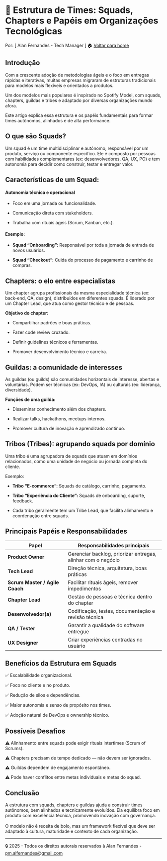 # 👥 Estrutura de Times: Squads, Chapters e Papéis em Organizações Tecnológicas
Por: [ Alan Fernandes - Tech Manager ] :house: [Voltar para home](https://github.com/af-tech-manager/portfolio/blob/main/README.md)

## Introdução
Com a crescente adoção de metodologias ágeis e o foco em entregas rápidas e iterativas, muitas empresas migraram de estruturas tradicionais para modelos mais flexíveis e orientados a produtos. 

Um dos modelos mais populares é inspirado no Spotify Model, com squads, chapters, guildas e tribes e adaptado por diversas organizações mundo afora.

Este artigo explica essa estrutura e os papéis fundamentais para formar times autônomos, alinhados e de alta performance.

## O que são Squads?
Um squad é um time multidisciplinar e autônomo, responsável por um produto, serviço ou componente específico. Ele é composto por pessoas com habilidades complementares (ex: desenvolvedores, QA, UX, PO) e tem autonomia para decidir como construir, testar e entregar valor.

## Características de um Squad:

#### Autonomia técnica e operacional

- Foco em uma jornada ou funcionalidade.

- Comunicação direta com stakeholders.

- Trabalha com rituais ágeis (Scrum, Kanban, etc.).

#### Exemplo:

- **Squad “Onboarding”:** Responsável por toda a jornada de entrada de novos usuários.

- **Squad “Checkout”:** Cuida do processo de pagamento e carrinho de compras.

## Chapters: o elo entre especialistas
Um chapter agrupa profissionais da mesma especialidade técnica (ex: back-end, QA, design), distribuídos em diferentes squads. É liderado por um Chapter Lead, que atua como gestor técnico e de pessoas.

**Objetivo do chapter:**

- Compartilhar padrões e boas práticas.

- Fazer code review cruzado.

- Definir guidelines técnicos e ferramentas.

- Promover desenvolvimento técnico e carreira.

## Guildas: a comunidade de interesses
As guildas (ou guilds) são comunidades horizontais de interesse, abertas e voluntárias. Podem ser técnicas (ex: DevOps, IA) ou culturais (ex: liderança, diversidade).

**Funções de uma guilda:**

- Disseminar conhecimento além dos chapters.

- Realizar talks, hackathons, meetups internos.

- Promover cultura de inovação e aprendizado contínuo.

## Tribos (Tribes): agrupando squads por domínio
Uma tribo é uma agrupadora de squads que atuam em domínios relacionados, como uma unidade de negócio ou jornada completa do cliente.

Exemplo:

- **Tribo “E-commerce”:** Squads de catálogo, carrinho, pagamento.

- **Tribo “Experiência do Cliente”:** Squads de onboarding, suporte, feedback.

- Cada tribo geralmente tem um Tribe Lead, que facilita alinhamento e coordenação entre squads.

## Principais Papéis e Responsabilidades
| Papel                          | Responsabilidades principais                                 |
| ------------------------------ | ------------------------------------------------------------ |
| **Product Owner**              | Gerenciar backlog, priorizar entregas, alinhar com o negócio |
| **Tech Lead**                  | Direção técnica, arquitetura, boas práticas                  |
| **Scrum Master / Agile Coach** | Facilitar rituais ágeis, remover impedimentos                |
| **Chapter Lead**               | Gestão de pessoas e técnica dentro do chapter                |
| **Desenvolvedor(a)**           | Codificação, testes, documentação e revisão técnica          |
| **QA / Tester**                | Garantir a qualidade do software entregue                    |
| **UX Designer**                | Criar experiências centradas no usuário                      |


## Benefícios da Estrutura em Squads

✅ Escalabilidade organizacional.

✅ Foco no cliente e no produto.

✅ Redução de silos e dependências.

✅ Maior autonomia e senso de propósito nos times.

✅ Adoção natural de DevOps e ownership técnico.

## Possíveis Desafios

⚠️ Alinhamento entre squads pode exigir rituais intertimes (Scrum of Scrums).

⚠️ Chapters precisam de tempo dedicado — não devem ser ignorados.

⚠️ Guildas dependem de engajamento espontâneo.

⚠️ Pode haver conflitos entre metas individuais e metas do squad.

## Conclusão
A estrutura com squads, chapters e guildas ajuda a construir times autônomos, bem alinhados e tecnicamente evoluídos. Ela equilibra foco em produto com excelência técnica, promovendo inovação com governança. \
\
O modelo não é receita de bolo, mas um framework flexível que deve ser adaptado à cultura, maturidade e contexto de cada organização.

---
:lock: 2025 - Todos os direitos autorais reservados à Alan Fernandes - pm.alfernandes@gmail.com
